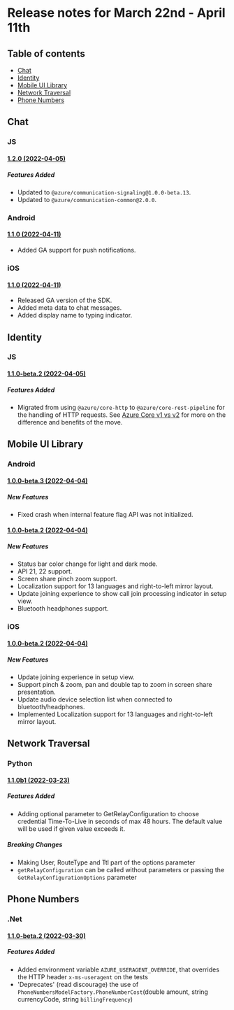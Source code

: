 # Release notes for March 22nd - April 11th

## Table of contents
* [Chat](#chat)
* [Identity](#identity)
* [Mobile UI Library](#mobile-ui-library)
* [Network Traversal](#network-traversal)
* [Phone Numbers](#phone-numbers)

## Chat

### JS

#### [1.2.0 (2022-04-05)](https://github.com/Azure/azure-sdk-for-js/blob/main/sdk/communication/communication-chat/CHANGELOG.md#120-2022-04-05)
##### Features Added
- Updated to `@azure/communication-signaling@1.0.0-beta.13`.
- Updated to `@azure/communication-common@2.0.0`.

### Android
#### [1.1.0 (2022-04-11)](https://github.com/Azure/azure-sdk-for-android/blob/main/sdk/communication/azure-communication-chat/CHANGELOG.md#110-2022-04-11)
- Added GA support for push notifications.

### iOS
#### [1.1.0 (2022-04-11)](https://github.com/Azure/azure-sdk-for-ios/blob/main/sdk/communication/AzureCommunicationChat/CHANGELOG.md#110-2022-04-11)
- Released GA version of the SDK.
- Added meta data to chat messages.
- Added display name to typing indicator.

## Identity

### JS
#### [1.1.0-beta.2 (2022-04-05)](https://github.com/Azure/azure-sdk-for-js/blob/main/sdk/communication/communication-identity/CHANGELOG.md#110-beta2-2022-04-05)
##### Features Added
- Migrated from using `@azure/core-http` to `@azure/core-rest-pipeline` for the handling of HTTP requests. See [Azure Core v1 vs v2](https://github.com/Azure/azure-sdk-for-js/blob/main/sdk/core/core-rest-pipeline/documentation/core2.md) for more on the difference and benefits of the move.


## Mobile UI Library

### Android
#### [1.0.0-beta.3 (2022-04-04)](https://github.com/Azure/communication-ui-library-android/blob/main/CHANGELOG.md#100-beta3-2022-04-04) 
##### New Features
- Fixed crash when internal feature flag API was not initialized.

#### [1.0.0-beta.2 (2022-04-04)](https://github.com/Azure/communication-ui-library-android/blob/main/CHANGELOG.md#100-beta2-2022-04-04) 
##### New Features
- Status bar color change for light and dark mode.
- API 21, 22 support.
- Screen share pinch zoom support.
- Localization support for 13 languages and right-to-left mirror layout.
- Update joining experience to show call join processing indicator in setup view.
- Bluetooth headphones support.

### iOS
#### [1.0.0-beta.2 (2022-04-04)](https://github.com/Azure/communication-ui-library-ios/blob/main/CHANGELOG.md#100-beta2-2022-04-04)
##### New Features
- Update joining experience in setup view.
- Support pinch & zoom, pan and double tap to zoom in screen share presentation.
- Update audio device selection list when connected to bluetooth/headphones.
- Implemented Localization support for 13 languages and right-to-left mirror layout.

## Network Traversal

### Python
#### [1.1.0b1 (2022-03-23)](https://github.com/Azure/azure-sdk-for-python/blob/main/sdk/communication/azure-communication-networktraversal/CHANGELOG.md#110b1-2022-03-23)
##### Features Added
- Adding optional parameter to GetRelayConfiguration to choose credential Time-To-Live in seconds of max 48 hours.
  The default value will be used if given value exceeds it.

##### Breaking Changes
- Making User, RouteType and Ttl part of the options parameter
- `getRelayConfiguration` can be called without parameters or passing the `GetRelayConfigurationOptions` parameter

## Phone Numbers

### .Net
#### [1.1.0-beta.2 (2022-03-30)](https://github.com/Azure/azure-sdk-for-net/blob/main/sdk/communication/Azure.Communication.PhoneNumbers/CHANGELOG.md#110-beta2-2022-03-30)
##### Features Added
- Added environment variable `AZURE_USERAGENT_OVERRIDE`, that overrides the HTTP header `x-ms-useragent` on the tests
- 'Deprecates' (read discourage) the use of `PhoneNumbersModelFactory.PhoneNumberCost`(double amount, string currencyCode, string `billingFrequency`)
